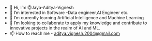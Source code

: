- 👋 Hi, I’m @Jaya-Aditya-Vignesh
- 👀 I’m interested in Software -Data engineer,AI Engineer etc.
- 🌱 I’m currently learning Artificial Intelligence and Machine Learning
- 💞️ I’m looking to collaborate to apply my knowledge and contribute to innovative projects in the realm of AI and ML.
- 📫 How to reach me - aditya.vignesh.2004@gmail.com 

<!---
Jaya-Aditya-Vignesh/Jaya-Aditya-Vignesh is a ✨ special ✨ repository because its `README.md` (this file) appears on your GitHub profile.
You can click the Preview link to take a look at your changes.
--->
